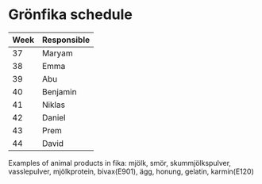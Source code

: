 # Grönfika schedule

| Week | Responsible |
|------|-------------|
| 37   | Maryam      |
| 38   | Emma        |
| 39   | Abu         |
| 40   | Benjamin    |
| 41   | Niklas      |
| 42   | Daniel      |
| 43   | Prem        |
| 44   | David       |

Examples of animal products in fika:
mjölk, smör, skummjölkspulver, vasslepulver, mjölkprotein, bivax(E901), ägg, honung, gelatin, karmin(E120)
